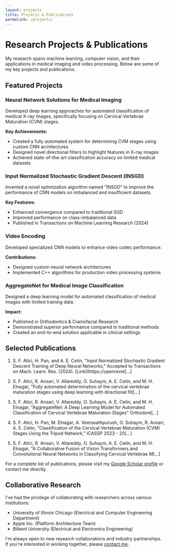 ```yaml
---
layout: projects
title: Projects & Publications
permalink: /projects/
---
```


# Research Projects & Publications

My research spans machine learning, computer vision, and their applications in medical imaging and video processing. Below are some of my key projects and publications.

## Featured Projects

### Neural Network Solutions for Medical Imaging
Developed deep learning approaches for automated classification of medical X-ray images, specifically focusing on Cervical Vertebrae Maturation (CVM) stages.

**Key Achievements:**
- Created a fully automated system for determining CVM stages using custom CNN architectures
- Designed novel directional filters to highlight features in X-ray images
- Achieved state-of-the-art classification accuracy on limited medical datasets

### Input Normalized Stochastic Gradient Descent (INSGD)
Invented a novel optimization algorithm named "INSGD" to improve the performance of CNN models on imbalanced and insufficient datasets.

**Key Features:**
- Enhanced convergence compared to traditional SGD
- Improved performance on class-imbalanced data
- Published in Transactions on Machine Learning Research (2024)

### Video Encoding
Developed specialized CNN models to enhance video codec performance.

**Contributions:**
- Designed custom neural network architectures
- Implemented C++ algorithms for production video processing systems

### AggregateNet for Medical Image Classification
Designed a deep learning model for automated classification of medical images with limited training data.

**Impact:**
- Published in Orthodontics & Craniofacial Research
- Demonstrated superior performance compared to traditional methods
- Created an end-to-end solution applicable in clinical settings

## Selected Publications

1. S. F. Atici, H. Pan, and A. E. Cetin, "Input Normalized Stochastic Gradient Descent Training of Deep Neural Networks," Accepted to Transactions on Mach. Learn. Res. (2024). [Link](https://openrevie[...]

2. S. F. Atici, R. Ansari, V. Allareddy, O. Suhaym, A. E. Cetin, and M. H. Elnagar, "Fully automated determination of the cervical vertebrae maturation stages using deep learning with directional filt[...]

3. S. F. Atici, R. Ansari, V. Allareddy, O. Suhaym, A. E. Cetin, and M. H. Elnagar, "AggregateNet: A Deep Learning Model for Automated Classification of Cervical Vertebrae Maturation Stages" Orthodont[...]

4. S. F. Atici, H. Pan, M. Elnagar, A. Veerasathpurush, O. Suhaym, R. Ansari, A. E. Cetin, "Classification of the Cervical Vertebrae Maturation (CVM) Stages Using the Tripod Network," ICASSP 2023 - 20[...]

5. S. F. Atici, R. Ansari, V. Allareddy, O. Suhaym, A. E. Cetin, and M. H. Elnagar, "A Collaborative Fusion of Vision Transformers and Convolutional Neural Networks in Classifying Cervical Vertebrae M[...]

For a complete list of publications, please visit my [Google Scholar profile](https://scholar.google.com/citations?user=H-iPUtwAAAAJ&hl=en) or contact me directly.

## Collaborative Research

I've had the privilege of collaborating with researchers across various institutions:

- University of Illinois Chicago (Electrical and Computer Engineering Department)
- Apple Inc. (Platform Architecture Team)
- Bilkent University (Electrical and Electronics Engineering)

I'm always open to new research collaborations and industry partnerships. If you're interested in working together, please [contact me](mailto:sfurkanatici@gmail.com).
